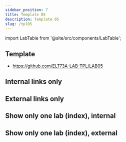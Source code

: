 ```yaml
---
sidebar_position: 7
title: Template 05
description: Template 05
slug: /tpl05
---
```


import LabTable from '@site/src/components/LabTable';

## Template
- https://github.com/ELT73A-LAB-TPL/LAB05


## Internal links only
<LabTable internal={true} />

## External links only
<LabTable internal={false} />

## Show only one lab (index), internal
<LabTable index={5} internal={true} />

## Show only one lab (index), external
<LabTable index={5} internal={false} />